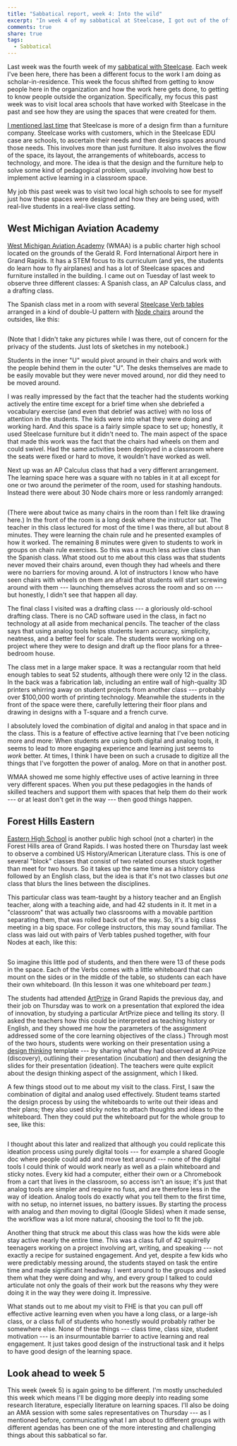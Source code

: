 ```yaml
---
title: "Sabbatical report, week 4: Into the wild"
excerpt: "In week 4 of my sabbatical at Steelcase, I got out of the office and visited two local high schools to see how they are using active learning spaces, in actual classes with actual students."
comments: true
share: true
tags:
  - Sabbatical
---
```


Last week was the fourth week of my [sabbatical with Steelcase](http://rtalbert.org/sabbatical). Each week I've been here, there has been a different focus to the work I am doing as scholar-in-residence. This week the focus shifted from getting to know people here in the organization and how the work here gets done, to getting to know people outside the organization. Specifically, my focus this past week was to visit local area schools that have worked with Steelcase in the past and see how they are using the spaces that were created for them. 

[I mentioned last time](http://rtalbert.org/sabbatical-report/) that Steelcase is more of a design firm than a furniture company. Steelcase works with customers, which in the Steelcase EDU case are schools, to ascertain their needs and then designs spaces around those needs. This involves more than just furniture. It also involves the flow of the space, its layout, the arrangements of whiteboards, access to technology, and more. The idea is that the design and the furniture help to solve some kind of pedagogical problem, usually involving how best to implement active learning in a classroom space. 

My job this past week was to visit two local high schools to see for myself just how these spaces were designed and how they are being used, with real-live students in a real-live class setting.

## West Michigan Aviation Academy

[West Michigan Aviation Academy](http://www.westmichiganaviation.org/) (WMAA) is a public charter high school located on the grounds of the Gerald R. Ford International Airport here in Grand Rapids. It has a STEM focus to its curriculum (and yes, the students do learn how to fly airplanes) and has a lot of Steelcase spaces and furniture installed in the building. I came out on Tuesday of last week to observe three different classes: A Spanish class, an AP Calculus class, and a drafting class. 

The Spanish class met in a room with several [Steelcase Verb tables](https://www.steelcase.com/products/conference-classroom-tables/verb/) arranged in a kind of double-U pattern with [Node chairs](https://www.steelcase.com/products/collaborative-chairs/node/) around the outsides, like this: 

<img src="{{ site.url }}{{ site.baseurl }}/assets/images/2017-10-03/wmaa-spanish.png" alt="" class="full"> 

(Note that I didn't take any pictures while I was there, out of concern for the privacy of the students. Just lots of sketches in my notebook.) 

Students in the inner "U" would pivot around in their chairs and work with the people behind them in the outer "U". The desks themselves are made to be easily movable but they were never moved around, nor did they need to be moved around. 

I was really impressed by the fact that the teacher had the students working actively the entire time except for a brief time when she debriefed a vocabulary exercise (and even that debrief was active) with no loss of attention in the students. The kids were into what they were doing and working hard. And this space is a fairly simple space to set up; honestly, it used Steelcase furniture but it didn't need to. The main aspect of the space that made this work was the fact that the chairs had wheels on them and could swivel. Had the same activities been deployed in a classroom where the seats were fixed or hard to move, it wouldn't have worked as well. 

Next up was an AP Calculus class that had a very different arrangement. The learning space here was a square with no tables in it at all except for one or two around the perimeter of the room, used for stashing handouts. Instead there were about 30 Node chairs more or less randomly arranged: 

<img src="{{ site.url }}{{ site.baseurl }}/assets/images/2017-10-03/wmaa-calculus.png" alt="" class="full"> 

(There were about twice as many chairs in the room than I felt like drawing here.) In the front of the room is a long desk where the instructor sat. The teacher in this class lectured for most of the time I was there, all but about 8 minutes. They were learning the chain rule and he presented examples of how it worked. The remaining 8 minutes were given to students to work in groups on chain rule exercises. So this was a much less active class than the Spanish class. What stood out to me about this class was that students never moved their chairs around, even though they had wheels and there were no barriers for moving around. A lot of instructors I know who have seen chairs with wheels on them are afraid that students will start screwing around with them --- launching themselves across the room and so on --- but honestly, I didn't see that happen all day. 

The final class I visited was a drafting class --- a gloriously old-school drafting class. There is no CAD software used in the class, in fact no technology at all aside from mechanical pencils. The teacher of the class says that using analog tools helps students learn accuracy, simplicity, neatness, and a better feel for scale. The students were working on a project where they were to design and draft up the floor plans for a three-bedroom house. 

The class met in a large maker space. It was a rectangular room that held enough tables to seat 52 students, although there were only 12 in the class. In the back was a fabrication lab, including an entire wall of high-quality 3D printers whirring away on student projects from another class --- probably over $100,000 worth of printing technology. Meanwhile the students in the front of the space were there, carefully lettering their floor plans and drawing in designs with a T-square and a french curve. 

I absolutely loved the combination of digital and analog in that space and in the class. This is a feature of effective active learning that I've been noticing more and more: When students are using both digital and analog tools, it seems to lead to more engaging experience and learning just seems to _work_ better. At times, I think I have been on such a crusade to digitize all the things that I've forgotten the power of analog. More on that in another post. 

WMAA showed me some highly effective uses of active learning in three very different spaces. When you put these pedagogies in the hands of skilled teachers and support them with spaces that help them do their work --- or at least don't get in the way --- then good things happen. 

## Forest Hills Eastern 

[Eastern High School](https://www.fhps.net/high-schools/eastern/) is another public high school (not a charter) in the Forest Hills area of Grand Rapids. I was hosted there on Thursday last week to observe a combined US History/American Literature class. This is one of several "block" classes that consist of two related courses stuck together than meet for two hours. So it takes up the same time as a history class followed by an English class, but the idea is that it's not two classes but _one_ class that blurs the lines between the disciplines. 

This particular class was team-taught by a history teacher and an English teacher, along with a teaching aide, and had 42 students in it. It met in a "classroom" that was actually two classrooms with a movable partition separating them, that was rolled back out of the way. So, it's a big class meeting in a big space. For college instructors, this may sound familiar. The class was laid out with pairs of Verb tables pushed together, with four Nodes at each, like this: 

<img src="{{ site.url }}{{ site.baseurl }}/assets/images/2017-10-03/verb.png" alt="" class="full"> 

So imagine this little pod of students, and then there were 13 of these pods in the space. Each of the Verbs comes with a little whiteboard that can mount on the sides or in the middle of the table, so students can each have their own whiteboard. (In this lesson it was one whiteboard per _team_.)

The students had attended [ArtPrize](http://www.artprize.org/) in Grand Rapids the previous day, and their job on Thursday was to work on a presentation that explored the idea of innovation, by studying a particular ArtPrize piece and telling its story. (I asked the teachers how this could be interpreted as teaching history or English, and they showed me how the parameters of the assignment addressed some of the core learning objectives of the class.) Through most of the two hours, students were working on their presentation using a [design thinking](https://www.creativityatwork.com/design-thinking-strategy-for-innovation/) template --- by sharing what they had observed at ArtPrize (discovery), outlining their presentation (incubation) and then designing the slides for their presentation (ideation). The teachers were quite explicit about the design thinking aspect of the assignment, which I liked. 

A few things stood out to me about my visit to the class. First, I saw the combination of digital and analog used effectively. Student teams started the design process by using the whiteboards to write out their ideas and their plans; they also used sticky notes to attach thoughts and ideas to the whiteboard. Then they could put the whiteboard put for the whole group to see, like this: 

<img src="{{ site.url }}{{ site.baseurl }}/assets/images/2017-10-03/node-whiteboard.jpg" alt="" class="full"> 

I thought about this later and realized that although you could replicate this ideation process using purely digital tools --- for example a shared Google doc where people could add and move text around --- none of the digital tools I could think of would work nearly as well as a plain whiteboard and sticky notes. Every kid had a computer, either their own or a Chromebook from a cart that lives in the classroom, so access isn't an issue; it's just that analog tools are simpler and require no fuss, and are therefore less in the way of ideation. Analog tools do exactly what you tell them to the first time, with no setup, no internet issues, no battery issues. By starting the process with analog and _then_ moving to digital (Google Slides) when it made sense, the workflow was a lot more natural, choosing the tool to fit the job. 

Another thing that struck me about this class was how the kids were able stay active nearly the entire time. This was a class full of 42 squirrelly teenagers working on a project involving art, writing, and speaking --- not exactly a recipe for sustained engagement. And yet, despite a few kids who were predictably messing around, the students stayed on task the entire time and made significant headway. I went around to the groups and asked them what they were doing and why, and every group I talked to could articulate not only the goals of their work but the reasons why they were doing it in the way they were doing it. Impressive. 

What stands out to me about my visit to FHE is that you can pull off effective active learning even when you have a long class, or a large-ish class, or a class full of students who honestly would probably rather be somewhere else. None of these things --- class time, class size, student motivation --- is an insurmountable barrier to active learning and real engagement. It just takes good design of the instructional task and it helps to have good design of the learning space. 

## Look ahead to week 5

This week (week 5) is again going to be different. I'm mostly unscheduled this week which means I'll be digging more deeply into reading some research literature, especially literature on learning spaces. I'll also be doing an AMA session with some sales representatives on Thursday --- as I mentioned before, communicating what I am about to different groups with different agendas has been one of the more interesting and challenging things about this sabbatical so far. 

